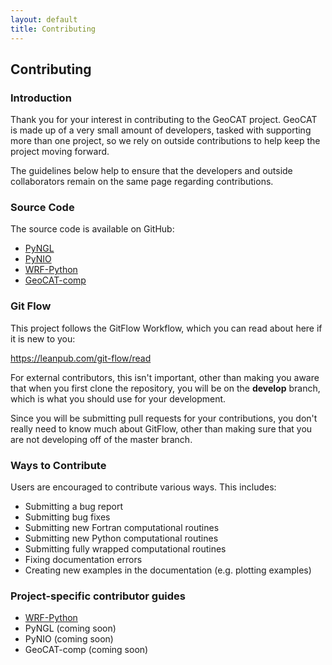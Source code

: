 ```yaml
---
layout: default
title: Contributing
---
```


## Contributing

### Introduction

Thank you for your interest in contributing to the GeoCAT project.
GeoCAT is made up of a very small amount of developers, tasked with
supporting more than one project, so we rely on outside contributions
to help keep the project moving forward.

The guidelines below help to ensure that the developers and outside
collaborators remain on the same page regarding contributions.


### Source Code

The source code is available on GitHub:

* [PyNGL](https://github.com/NCAR/pyngl)
* [PyNIO](https://github.com/NCAR/pynio)
* [WRF-Python](https://github.com/NCAR/wrf-python)
* [GeoCAT-comp](https://github.com/NCAR/geocat-comp)


### Git Flow

This project follows the GitFlow Workflow, which you can read about here if it
is new to you:

https://leanpub.com/git-flow/read

For external contributors, this isn't important, other than making you aware
that when you first clone the repository, you will be on the
**develop** branch, which is what you should use for your development.

Since you will be submitting pull requests for your contributions, you don't
really need to know much about GitFlow, other than making sure that you
are not developing off of the master branch.


### Ways to Contribute

Users are encouraged to contribute various ways. This includes:

- Submitting a bug report
- Submitting bug fixes
- Submitting new Fortran computational routines
- Submitting new Python computational routines
- Submitting fully wrapped computational routines
- Fixing documentation errors
- Creating new examples in the documentation (e.g. plotting examples)


### Project-specific contributor guides
* [WRF-Python](https://wrf-python.readthedocs.io/en/latest/contrib.html)
* PyNGL (coming soon)
* PyNIO (coming soon)
* GeoCAT-comp (coming soon)
